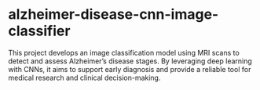 # alzheimer-disease-cnn-image-classifier
This project develops an image classification model using MRI scans to detect and assess Alzheimer’s disease stages. By leveraging deep learning with CNNs, it aims to support early diagnosis and provide a reliable tool for medical research and clinical decision-making.
